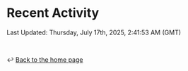 # Recent Activity

<!--RECENT_ACTIVITY:start-->
<!--RECENT_ACTIVITY:end-->

<!--RECENT_ACTIVITY:last_update-->
Last Updated: Thursday, July 17th, 2025, 2:41:53 AM (GMT)
<!--RECENT_ACTIVITY:last_update_end-->

<br>

↩️ [Back to the home page](/README.md)
